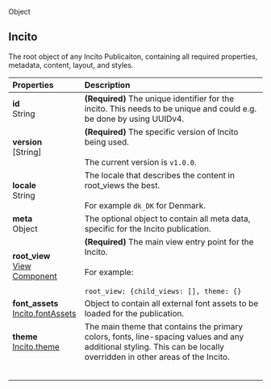Object
## Incito

The root object of any Incito Publicaiton, containing all required properties, metadata, content, layout, and styles.

| Properties | Description |
|:--|:--|
| **id** <br> String | **(Required)** The unique identifier for the incito. This needs to be unique and could e.g. be done by using UUIDv4.|
| **version** <br> [String] | **(Required)** The specific version of Incito being used. <br><br> The current version is `v1.0.0`. |
| **locale** <br> String | The locale that describes the content in root_views the best. <br><br> For example `dk_DK` for Denmark. |
| **meta** <br> Object | The optional object to contain all meta data, specific for the Incito publication. |
| **root_view** <br> [View Component](view-component.md) | **(Required)** The main view entry point for the Incito. <br><br> For example: <br><br> ```root_view: {child_views: [], theme: {}``` |
| **font_assets** <br> [Incito.fontAssets](incito-font-assets.md) | Object to contain all external font assets to be loaded for the publication. |
| **theme** <br> [Incito.theme](incito-theme.md) | The main theme that contains the primary colors, fonts, line-spacing values and any additional styling. This can be locally overridden in other areas of the Incito.|
| **‌** |  |
|  |  |

